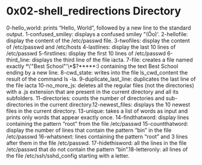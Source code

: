 # 0x02-shell_redirections Directory
0-hello_world: prints “Hello, World”, followed by a new line to the standard output.
1-confused_smiley: displays a confused smiley "(Ôo)'.
2-hellofile: display the content of the /etc/passwd file.
3-twofiles: display the content of /etc/passwd and /etc/hosts
4-lastlines: display the last 10 lines of /etc/passwd
5-firstlines: display the first 10 lines of /etc/passwd
6-third_line: displays the third line of the file iacta.
7-file: creates a file named exactly \*\\'"Best School"\'\\*$\?\*\*\*\*\*:) containing the text Best School ending by a new line.
8-cwd_state: writes into the file ls_cwd_content the result of the command ls -la.
9-duplicate_last_line: duplicates the last line of the file iacta
10-no_more_js: deletes all the regular files (not the directories) with a .js extension that are present in the current directory and all its subfolders.
11-directories: counts the number of directories and sub-directories in the current directory.12-newest_files: displays the 10 newest files in the current directory.
13-unique: takes a list of words as input and prints only words that appear exactly once.
14-findthatword: display lines containing the pattern “root” from the file /etc/passwd
15-countthatword: display the number of lines that contain the pattern “bin” in the file /etc/passwd
16-whatsnext:  lines containing the pattern “root” and 3 lines after them in the file /etc/passwd.
17-hidethisword: all the lines in the file /etc/passwd that do not contain the pattern “bin”.18-letteronly: all lines of the file /etc/ssh/sshd_config starting with a letter.
